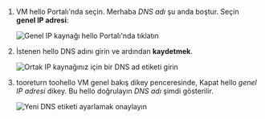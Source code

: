 
1. VM hello Portalı'nda seçin. Merhaba *DNS adı* şu anda boştur. Seçin **genel IP adresi**:
   
   ![Genel IP kaynağı hello Portalı'nda tıklatın](./media/virtual-machines-common-portal-create-fqdn/locatePublicIP.PNG)

2. İstenen hello DNS adını girin ve ardından **kaydetmek**.
   
   ![Ortak IP kaynağınız için bir DNS ad etiketi girin](./media/virtual-machines-common-portal-create-fqdn/dnsNameLabel.PNG)
 

3. tooreturn toohello VM genel bakış dikey penceresinde, Kapat hello *genel IP adresi* dikey. Bu hello doğrulayın *DNS adı* şimdi gösterilir.
   
   ![Yeni DNS etiketi ayarlamak onaylayın](./media/virtual-machines-common-portal-create-fqdn/fqdnCreated.PNG)


